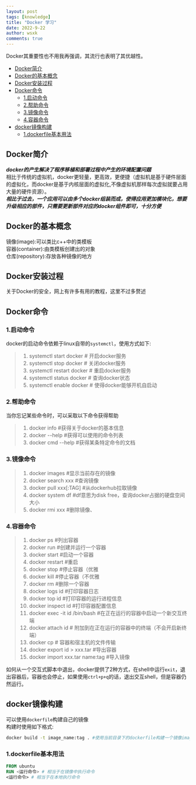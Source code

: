 ```yaml
---
layout: post
tags: [knowledge]
title: "Docker 学习"
date: 2022-9-22
author: wsxk
comments: true
---
```


Docker其重要性也不用我再强调，其流行也表明了其优越性。

- [Docker简介<br>](#docker简介)
- [Docker的基本概念<br>](#docker的基本概念)
- [Docker安装过程<br>](#docker安装过程)
- [Docker命令<br>](#docker命令)
  - [1.启动命令<br>](#1启动命令)
  - [2.帮助命令<br>](#2帮助命令)
  - [3.镜像命令<br>](#3镜像命令)
  - [4.容器命令<br>](#4容器命令)
- [docker镜像构建<br>](#docker镜像构建)
  - [1.dockerfile基本用法<br>](#1dockerfile基本用法)

## Docker简介<br>
***docker的产生解决了程序移植和部署过程中产生的环境配置问题*** <br>
相比于传统的虚拟机，docker更轻量，更高效，更便捷（虚拟机是基于硬件层面的虚拟化，而docker是基于内核层面的虚拟化,不像虚拟机那样每次虚拟就要占用大量的硬件资源）。<br>
***相比于过去，一个应用可以由多个docker组装而成，使得应用更加模块化，想要升级相应的部件，只需要更新部件对应的docker组件即可，十分方便*** <br>

## Docker的基本概念<br>
镜像(image):可以类比c++中的类模板<br>
容器(container):由类模板创建出的对象<br>
仓库(repository):存放各种镜像的地方<br>

## Docker安装过程<br>
关于Docker的安全，网上有许多有用的教程，这里不过多赘述<br>

## Docker命令<br>
### 1.启动命令<br>
docker的启动命令依赖于linux自带的`systemctl`，使用方式如下:
> 1. systemctl start docker # 开启docker服务
> 2. systemctl stop docker # 关闭docker服务
> 3. systemctl restart docker # 重启docker服务
> 4. systemctl status docker #  查询docker状态
> 5. systemctl enable docker # 使得docker能够开机自启动

### 2.帮助命令<br>
当你忘记某些命令时，可以采取以下命令获得帮助<br>
> 1. docker info #获得关于docker的基本信息
> 2. docker --help #获得可以使用的命令列表
> 3. docker cmd --help #获得某条特定命令的文档

### 3.镜像命令<br>
> 1. docker images #显示当前存在的镜像
> 2. docker search xxx #查询镜像
> 3. docker pull xxx[:TAG] #从dockerhub拉取镜像
> 4. docker system df #df意思为disk free，查询docker占据的硬盘空间大小
> 5. docker rmi xxx #删除镜像、

### 4.容器命令<br>
> 1. docker ps  #列出容器
> 2. docker run #创建并运行一个容器
> 3. docker start #启动一个容器
> 4. docker restart #重启
> 5. docker stop #停止容器（优雅
> 6. docker kill #停止容器（不优雅
> 7. docker rm  #删除一个容器
> 8. docker logs id #打印容器日志
> 9. docker top id #打印容器的运行进程信息
> 10. docker inspect id #打印容器配置信息
> 11. docker exec -it id /bin/bash #在正在运行的容器中启动一个新交互终端
> 12. docker attach id # 附加到在正在运行的容器中的终端（不会开启新终端）
> 13. docker cp # 容器和宿主机的文件传输
> 14. docker export id > xxx.tar #导出容器
> 15. docker import xxx.tar name:tag #导入镜像

如何从一个交互式脚本中退出，docker提供了2种方式，在shell中运行`exit`，退出容器后，容器也会停止，如果使用`ctrl+p+q`的话，退出交互shell，但是容器仍然运行。<br>

## docker镜像构建<br>
可以使用`dockerfile`构建自己的镜像<br>
构建时使用如下格式:<br>
```bash
docker build -t image_name:tag . #使用当前目录下的dockerfile构建一个镜像image_name:tag
```

### 1.dockerfile基本用法<br>
```dockerfile
FROM ubuntu
RUN <运行命令> # 相当于在镜像中执行命令
<运行命令> # 相当于在本地执行命令
```